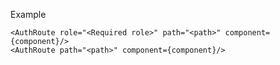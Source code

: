 Example
```tsx static
<AuthRoute role="<Required role>" path="<path>" component={component}/>
<AuthRoute path="<path>" component={component}/>
```